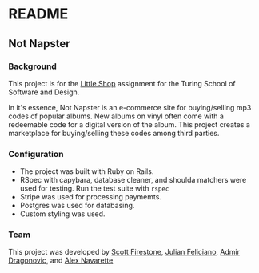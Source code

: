 # README

## Not Napster

### Background

This project is for the [Little Shop](https://github.com/turingschool/curriculum/blob/master/source/projects/little_shop.markdown) assignment for the Turing School of Software and Design. 

In it's essence, Not Napster is an e-commerce site for buying/selling mp3 codes of popular albums. New albums on vinyl often come with a redeemable code for a digital version of the album. This project creates a marketplace for buying/selling these codes among third parties.

### Configuration

* The project was built with Ruby on Rails.
* RSpec with capybara, database cleaner, and shoulda matchers were used for testing. Run the test suite with ```rspec```
* Stripe was used for processing paymemts.
* Postgres was used for databasing.
* Custom styling was used.

### Team

This project was developed by [Scott Firestone](https://github.com/scottfirestone), [Julian Feliciano](https://github.com/julsfelic), [Admir Dragonovic](https://github.com/Draganovic), and [Alex Navarette](https://github.com/Salvi6God)
